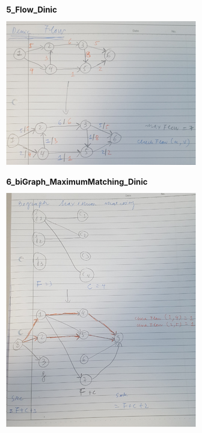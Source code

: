 

## 5_Flow_Dinic
<img src="./img/5_Flow_Dinic.jpg" alt="drawing" width="1000"/>

## 6_biGraph_MaximumMatching_Dinic
<img src="./img/6_biGraph_MaximumMatching_Dinic.jpg" alt="drawing" width="1000"/>
